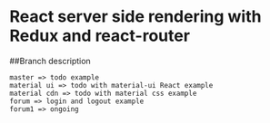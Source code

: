 # React server side rendering with Redux and react-router

##Branch description
```
master => todo example
material ui => todo with material-ui React example
material cdn => todo with material css example
forum => login and logout example
forum1 => ongoing

```
